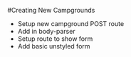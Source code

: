 #Creating New Campgrounds

* Setup new campground POST route
* Add in body-parser
* Setup route to show form
* Add basic unstyled form
